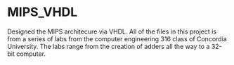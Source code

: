 # MIPS_VHDL
Designed the MIPS architecure via VHDL. All of the files in this project is from a series of labs from the computer engineering 316 class of Concordia University. The labs range from the creation of adders all the way to a 32-bit computer.
